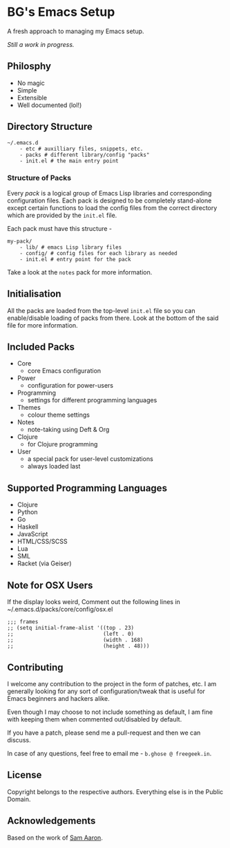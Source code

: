 # BG's Emacs Setup #
A fresh approach to managing my Emacs setup.

*Still a work in progress.*

## Philosphy ##
* No magic
* Simple
* Extensible
* Well documented (lol!)

## Directory Structure ##
    ~/.emacs.d
        - etc # auxilliary files, snippets, etc.
        - packs # different library/config "packs"
        - init.el # the main entry point

### Structure of Packs ###
Every *pack* is a logical group of Emacs Lisp libraries and
corresponding configuration files. Each pack is designed to be
completely stand-alone except certain functions to load the config files
from the correct directory which are provided by the `init.el` file.

Each pack must have this structure -

    my-pack/
        - lib/ # emacs Lisp library files
        - config/ # config files for each library as needed
        - init.el # entry point for the pack

Take a look at the `notes` pack for more information.

## Initialisation ##
All the packs are loaded from the top-level `init.el` file so you can
enable/disable loading of packs from there. Look at the bottom of the
said file for more information.


## Included Packs ##
* Core
  - core Emacs configuration
* Power
  - configuration for power-users
* Programming
  - settings for different programming languages
* Themes
  - colour theme settings
* Notes
  - note-taking using Deft & Org
* Clojure
  - for Clojure programming
* User
  - a special pack for user-level customizations
  - always loaded last

## Supported Programming Languages ##
* Clojure
* Python
* Go
* Haskell
* JavaScript
* HTML/CSS/SCSS
* Lua
* SML
* Racket (via Geiser) 

## Note for OSX Users ##
If the display looks weird, Comment out the following lines in ~/.emacs.d/packs/core/config/osx.el

    ;;; frames
    ;; (setq initial-frame-alist '((top . 23)
    ;;                             (left . 0)
    ;;                             (width . 168)
    ;;                             (height . 48)))


## Contributing ##
I welcome any contribution to the project in the form of patches, etc. I
am generally looking for any sort of configuration/tweak that is useful
for Emacs beginners and hackers alike.

Even though I may choose to not include something as default, I am fine
with keeping them when commented out/disabled by default.

If you have a patch, please send me a pull-request and then we can
discuss.

In case of any questions, feel free to email me - `b.ghose @ freegeek.in`.

## License ##
Copyright belongs to the respective authors. Everything else is in the
Public Domain.

## Acknowledgements ##
Based on the work of [Sam Aaron](https://github.com/overtone/emacs-live).
